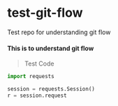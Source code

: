 # test-git-flow
Test repo for  understanding git flow


#### This is to understand git flow

> Test Code

```python
import requests

session = requests.Session()
r = session.request
```
